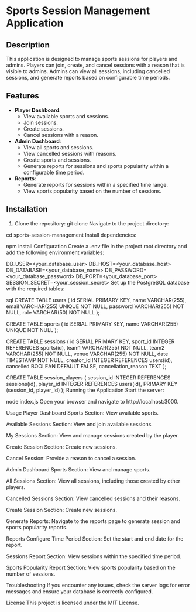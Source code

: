 # Sports Session Management Application

## Description
This application is designed to manage sports sessions for players and admins. Players can join, create, and cancel sessions with a reason that is visible to admins. Admins can view all sessions, including cancelled sessions, and generate reports based on configurable time periods.

## Features
- **Player Dashboard**: 
  - View available sports and sessions.
  - Join sessions.
  - Create sessions.
  - Cancel sessions with a reason.
- **Admin Dashboard**: 
  - View all sports and sessions.
  - View cancelled sessions with reasons.
  - Create sports and sessions.
  - Generate reports for sessions and sports popularity within a configurable time period.
- **Reports**:
  - Generate reports for sessions within a specified time range.
  - View sports popularity based on the number of sessions.

## Installation
1. Clone the repository:
   git clone <repository-url>
Navigate to the project directory:

cd sports-session-management
Install dependencies:

npm install
Configuration
Create a .env file in the project root directory and add the following environment variables:

DB_USER=<your_database_user>
DB_HOST=<your_database_host>
DB_DATABASE=<your_database_name>
DB_PASSWORD=<your_database_password>
DB_PORT=<your_database_port>
SESSION_SECRET=<your_session_secret>
Set up the PostgreSQL database with the required tables:

sql
CREATE TABLE users (
    id SERIAL PRIMARY KEY,
    name VARCHAR(255),
    email VARCHAR(255) UNIQUE NOT NULL,
    password VARCHAR(255) NOT NULL,
    role VARCHAR(50) NOT NULL
);

CREATE TABLE sports (
    id SERIAL PRIMARY KEY,
    name VARCHAR(255) UNIQUE NOT NULL
);

CREATE TABLE sessions (
    id SERIAL PRIMARY KEY,
    sport_id INTEGER REFERENCES sports(id),
    team1 VARCHAR(255) NOT NULL,
    team2 VARCHAR(255) NOT NULL,
    venue VARCHAR(255) NOT NULL,
    date TIMESTAMP NOT NULL,
    creator_id INTEGER REFERENCES users(id),
    cancelled BOOLEAN DEFAULT FALSE,
    cancellation_reason TEXT
);

CREATE TABLE session_players (
    session_id INTEGER REFERENCES sessions(id),
    player_id INTEGER REFERENCES users(id),
    PRIMARY KEY (session_id, player_id)
);
Running the Application
Start the server:

node index.js
Open your browser and navigate to http://localhost:3000.

Usage
Player Dashboard
Sports Section: View available sports.

Available Sessions Section: View and join available sessions.

My Sessions Section: View and manage sessions created by the player.

Create Session Section: Create new sessions.

Cancel Session: Provide a reason to cancel a session.

Admin Dashboard
Sports Section: View and manage sports.

All Sessions Section: View all sessions, including those created by other players.

Cancelled Sessions Section: View cancelled sessions and their reasons.

Create Session Section: Create new sessions.

Generate Reports: Navigate to the reports page to generate session and sports popularity reports.

Reports
Configure Time Period Section: Set the start and end date for the report.

Sessions Report Section: View sessions within the specified time period.

Sports Popularity Report Section: View sports popularity based on the number of sessions.

Troubleshooting
If you encounter any issues, check the server logs for error messages and ensure your database is correctly configured.

License
This project is licensed under the MIT License.
